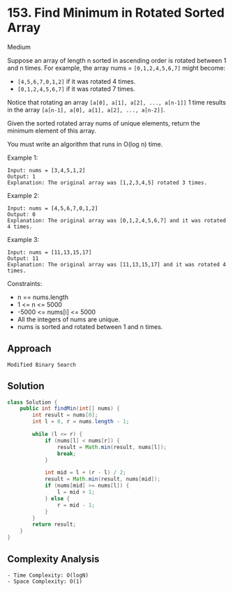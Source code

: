 # 153. Find Minimum in Rotated Sorted Array
Medium


Suppose an array of length n sorted in ascending order is rotated between 1 and n times. For example, the array nums = `[0,1,2,4,5,6,7]` might become:

- `[4,5,6,7,0,1,2]` if it was rotated 4 times.
- `[0,1,2,4,5,6,7]` if it was rotated 7 times.

Notice that rotating an array `[a[0], a[1], a[2], ..., a[n-1]]` 1 time results in the array `[a[n-1], a[0], a[1], a[2], ..., a[n-2]]`.

Given the sorted rotated array nums of unique elements, return the minimum element of this array.

You must write an algorithm that runs in O(log n) time.

 

Example 1:
```
Input: nums = [3,4,5,1,2]
Output: 1
Explanation: The original array was [1,2,3,4,5] rotated 3 times.
```
Example 2:
```
Input: nums = [4,5,6,7,0,1,2]
Output: 0
Explanation: The original array was [0,1,2,4,5,6,7] and it was rotated 4 times.
```
Example 3:
```
Input: nums = [11,13,15,17]
Output: 11
Explanation: The original array was [11,13,15,17] and it was rotated 4 times. 
 ```

Constraints:

- n == nums.length
- 1 <= n <= 5000
- -5000 <= nums[i] <= 5000
- All the integers of nums are unique.
- nums is sorted and rotated between 1 and n times.

## Approach
```
Modified Binary Search
```

## Solution
```java
class Solution {
    public int findMin(int[] nums) {
        int result = nums[0];
        int l = 0, r = nums.length - 1;

        while (l <= r) {
            if (nums[l] < nums[r]) {
                result = Math.min(result, nums[l]);
                break;
            }

            int mid = l + (r - l) / 2;
            result = Math.min(result, nums[mid]);
            if (nums[mid] >= nums[l]) {
                l = mid + 1;
            } else {
                r = mid - 1;
            }
        }
        return result;
    }
}
```
## Complexity Analysis
```
- Time Complexity: O(logN)
- Space Complexity: O(1)
```
